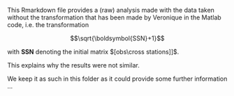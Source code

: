 
This Rmarkdown file provides a (raw) analysis made with the data taken without the transformation that has been made by Veronique in the Matlab code, i.e. the transformation

$$\sqrt{\boldsymbol{SSN}+1}$$

with $\boldsymbol{SSN}$ denoting the initial matrix $[obs\cross stations]]$.

This explains why the results were not similar. 

We keep it as such in this folder as it could provide some further information ...